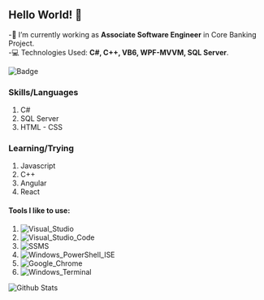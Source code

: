 ## Hello World! 👋

-🔭 I’m currently working as **Associate Software Engineer** in Core Banking Project.
</br>
-💻 Technologies Used: **C#, C++, VB6, WPF-MVVM, SQL Server**.

![Badge](https://img.shields.io/badge/Caffeine_in_Blood-85%25-blue?style=plastic)

### Skills/Languages
1) C#
2) SQL Server
3) HTML - CSS

### Learning/Trying
1) Javascript
2) C++
3) Angular
4) React

#### Tools I like to use:
1) ![Visual_Studio](https://img.shields.io/badge/Visual%20Studio-Version:_2019-blue?style=plastic)
2) ![Visual_Studio_Code](https://img.shields.io/badge/Visual%20Studio%20Code-Version:_Latest-blue?style=plastic)
3) ![SSMS](https://img.shields.io/badge/SSMS-Version:_18-blue?style=plastic)
4) ![Windows_PowerShell_ISE](https://img.shields.io/badge/Windows_PowerShell_ISE-Version:_Latest-blue?style=plastic)
5) ![Google_Chrome](https://img.shields.io/badge/Google_Chrome-Version:_Latest-blue?style=plastic)
6) ![Windows_Terminal](https://img.shields.io/badge/Windows_Terminal-Version:_1.0.1811.0-blue?style=plastic)

![Github Stats](https://github-readme-stats.vercel.app/api?username=mdrakakis&show_icons=true&theme=dark&hide=stars)
